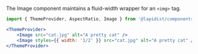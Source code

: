The Image component maintains a fluid-width wrapper for an `<img>` tag.

```jsx harmony
import { ThemeProvider, AspectRatio, Image } from '@lapidist/components';

<ThemeProvider>
    <Image src="cat.jpg" alt="A pretty cat" />
    <Image styles={{ width: '1/2' }} src="cat.jpg" alt="A pretty cat" />
</ThemeProvider>
```
